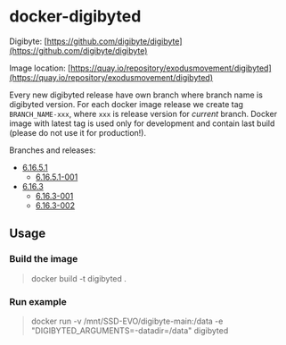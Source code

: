 # docker-digibyted

Digibyte: [https://github.com/digibyte/digibyte](https://github.com/digibyte/digibyte)

Image location: [https://quay.io/repository/exodusmovement/digibyted](https://quay.io/repository/exodusmovement/digibyted)

Every new digibyted release have own branch where branch name is digibyted version. For each docker image release we create tag `BRANCH_NAME-xxx`, where `xxx` is release version for *current* branch. Docker image with latest tag is used only for development and contain last build (please do not use it for production!).

Branches and releases:

 - [6.16.5.1](https://github.com/ExodusMovement/docker-digibyted/tree/6.16.5.1)
   - [6.16.5.1-001](https://github.com/ExodusMovement/docker-digibyted/tree/6.16.5.1-001)
 - [6.16.3](https://github.com/ExodusMovement/docker-digibyted/tree/6.16.3)
   - [6.16.3-001](https://github.com/ExodusMovement/docker-digibyted/tree/6.16.3-001)
   - [6.16.3-002](https://github.com/ExodusMovement/docker-digibyted/tree/6.16.3-002)

## Usage

### Build the image

> docker build -t digibyted .

### Run example

> docker run -v /mnt/SSD-EVO/digibyte-main:/data -e "DIGIBYTED_ARGUMENTS=-datadir=/data" digibyted
